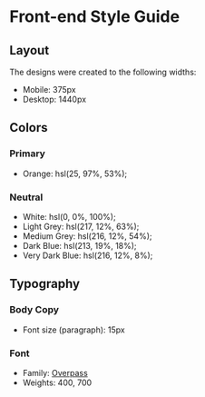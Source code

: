 # Front-end Style Guide

## Layout

The designs were created to the following widths:

- Mobile: 375px
- Desktop: 1440px

## Colors

### Primary

- Orange: hsl(25, 97%, 53%);

### Neutral

- White: hsl(0, 0%, 100%);
- Light Grey: hsl(217, 12%, 63%);
- Medium Grey: hsl(216, 12%, 54%);
- Dark Blue: hsl(213, 19%, 18%);
- Very Dark Blue: hsl(216, 12%, 8%);

## Typography

### Body Copy

- Font size (paragraph): 15px

### Font

- Family: [Overpass](https://fonts.google.com/specimen/Overpass)
- Weights: 400, 700
